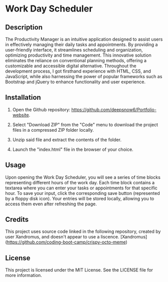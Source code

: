 # Work Day Scheduler

## Description
The Productivity Manager is an intuitive application designed to assist users in effectively managing their daily tasks and appointments. By providing a user-friendly interface, it streamlines scheduling and organization, optimizing productivity and time management. This innovative solution eliminates the reliance on conventional planning methods, offering a customizable and accessible digital alternative. Throughout the development process, I got  firsthand experience with HTML, CSS, and JavaScript, while also harnessing the power of popular frameworks such as Bootstrap and jQuery to enhance functionality and user experience.

## Installation

1. Open the Github repository: https://github.com/deepsnow6/Portfolio-website.

2. Select "Download ZIP" from the "Code" menu to download the project files in a compressed ZIP folder locally.

3. Unzip said file and extract the contents of the folder.

4. Launch the "index.html" file in the browser of your choice.


## Usage

Upon opening the Work Day Scheduler, you will see a series of time blocks representing different hours of the work day. Each time block contains a textarea where you can enter your tasks or appointments for that specific hour. To save your input, click the corresponding save button (represented by a floppy disk icon).
Your entries will be stored locally, allowing you to access them even after refreshing the page.

## Credits 

This project uses source code linked in the following repository, created by user Xandromus, and doesn't appear to use a liscence. [Xandromus] (https://github.com/coding-boot-camp/crispy-octo-meme)

## License
This project is licensed under the MIT License. See the LICENSE file for more information.